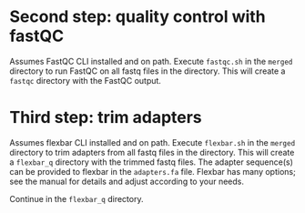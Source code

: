# Second step: quality control with fastQC
Assumes FastQC CLI installed and on path. Execute `fastqc.sh` in the `merged`
directory to run FastQC on all fastq files in the directory. This will create
a `fastqc` directory with the FastQC output.

# Third step: trim adapters
Assumes flexbar CLI installed and on path. Execute `flexbar.sh` in the `merged`
directory to trim adapters from all fastq files in the directory. This will
create a `flexbar_q` directory with the trimmed fastq files. The adapter
sequence(s) can be provided to flexbar in the `adapters.fa` file. Flexbar has
many options; see the manual for details and adjust according to your needs.

Continue in the `flexbar_q` directory.